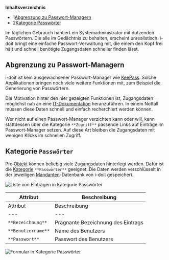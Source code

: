 **Inhaltsverzeichnis**

*   1[Abgrenzung zu Passwort-Managern](#Passwörterverwalten-AbgrenzungzuPasswort-Managern)
*   2[Kategorie Passwörter](#Passwörterverwalten-KategoriePasswörter)

Im täglichen Gebrauch hantiert ein Systemadministrator mit dutzenden Passwörtern. Die alle im Gedächtnis zu behalten, erscheint unrealistisch. i-doit bringt eine einfache Passwort-Verwaltung mit, die einem den Kopf frei hält und schnell benötigte Zugangsdaten schneller finden lässt.

Abgrenzung zu Passwort-Managern
-------------------------------

i-doit ist kein ausgewachsener Passwort-Manager wie [KeePass](https://de.wikipedia.org/wiki/KeePass). Solche Applikationen bringen noch viele weitere Funktionen mit, zum Beispiel die Generierung von Passwörtern.

Die Motivation hinter den hier gezeigten Funktionen ist, Zugangsdaten möglichst nah an eine [IT-Dokumentation](/display/de/Glossar) heranzuführen. In einem Notfall müssen diese Daten schnell und einfach recherchiert werden können.

Wer nicht auf einen Passwort-Manager verzichten kann oder will, kann stattdessen über die Kategorie `**Zugriff**` passende Links auf Einträge im Passwort-Manager setzen. Auf diese Art bleiben die Zugangsdaten mit wenigen Klicks im schnellen Zugriff.

Kategorie **`Passwörter`**
--------------------------

Pro [Objekt](/display/de/Struktur+der+IT-Dokumentation) können beliebig viele Zugangsdaten hinterlegt werden. Dafür ist die [Kategorie](/display/de/Struktur+der+IT-Dokumentation) `**Passwörter**` geeignet. Die Daten werden verschlüsselt in der jeweiligen [Mandanten](/pages/viewpage.action?pageId=36864089)\-Datenbank von i-doit gespeichert.

![Liste von Einträgen in Kategorie Passwörter](/download/attachments/61015746/de_kategorie_passwoerter_liste.png?version=1&modificationDate=1492608439383&api=v2&effects=drop-shadow "Liste von Einträgen in Kategorie Passwörter")

| Attribut | Beschreibung |
| --- | --- |
| Attribut | Beschreibung |
| --- | --- |
| `**Bezeichnung**` | Prägnante Bezeichnung des Eintrags |
| `**Benutzername**` | Name des Benutzers |
| `**Passwort**` | Passwort des Benutzers |

![Formular in Kategorie Passwörter](/download/attachments/61015746/de_kategorie_passwoerter_formular.png?version=1&modificationDate=1492608439453&api=v2&effects=drop-shadow "Formular in Kategorie Passwörter")